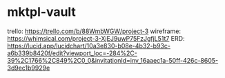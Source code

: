 # mktpl-vault

trello: https://trello.com/b/88WmbWGW/project-3
wireframe: https://whimsical.com/project-3-XjEJ9uwP75FzJgfjL51t7
ERD: https://lucid.app/lucidchart/10a3e830-b08e-4b32-b93c-a6b339b8420f/edit?viewport_loc=-284%2C-39%2C1766%2C849%2C0_0&invitationId=inv_16aaec1a-50ff-426c-8605-3d9ec1b9929e
